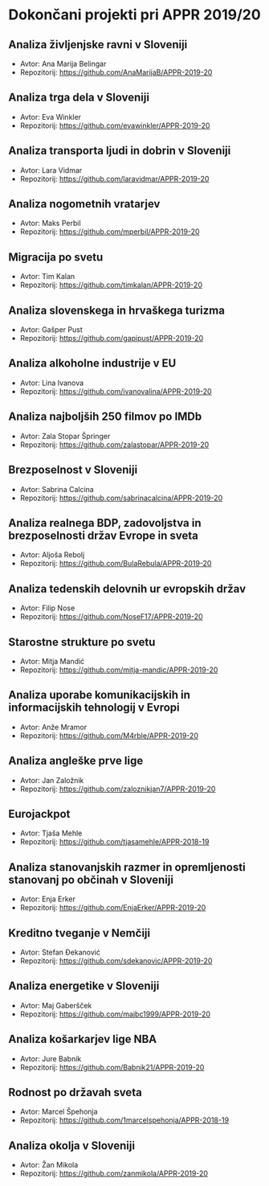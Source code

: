 # Dokončani projekti pri APPR 2019/20

## Analiza življenjske ravni v Sloveniji
* Avtor: Ana Marija Belingar
* Repozitorij: https://github.com/AnaMarijaB/APPR-2019-20

## Analiza trga dela v Sloveniji
* Avtor: Eva Winkler
* Repozitorij: https://github.com/evawinkler/APPR-2019-20

## Analiza transporta ljudi in dobrin v Sloveniji
* Avtor: Lara Vidmar
* Repozitorij: https://github.com/laravidmar/APPR-2019-20

## Analiza nogometnih vratarjev
* Avtor: Maks Perbil
* Repozitorij: https://github.com/mperbil/APPR-2019-20

## Migracija po svetu
* Avtor: Tim Kalan
* Repozitorij: https://github.com/timkalan/APPR-2019-20

## Analiza slovenskega in hrvaškega turizma
* Avtor: Gašper Pust
* Repozitorij: https://github.com/gapipust/APPR-2019-20

## Analiza alkoholne industrije v EU
* Avtor: Lina Ivanova
* Repozitorij: https://github.com/ivanovalina/APPR-2019-20

## Analiza najboljših 250 filmov po IMDb
* Avtor: Zala Stopar Špringer
* Repozitorij: https://github.com/zalastopar/APPR-2019-20

## Brezposelnost v Sloveniji
* Avtor: Sabrina Calcina
* Repozitorij: https://github.com/sabrinacalcina/APPR-2019-20

## Analiza realnega BDP, zadovoljstva in brezposelnosti držav Evrope in sveta
* Avtor: Aljoša Rebolj
* Repozitorij: https://github.com/BulaRebula/APPR-2019-20

## Analiza tedenskih delovnih ur evropskih držav
* Avtor: Filip Nose
* Repozitorij: https://github.com/NoseF17/APPR-2019-20

## Starostne strukture po svetu
* Avtor: Mitja Mandić
* Repozitorij: https://github.com/mitja-mandic/APPR-2019-20

## Analiza uporabe komunikacijskih in informacijskih tehnologij v Evropi
* Avtor: Anže Mramor
* Repozitorij: https://github.com/M4rble/APPR-2019-20

## Analiza angleške prve lige
* Avtor: Jan Založnik
* Repozitorij: https://github.com/zaloznikjan7/APPR-2019-20

## Eurojackpot
* Avtor: Tjaša Mehle
* Repozitorij: https://github.com/tjasamehle/APPR-2018-19

## Analiza stanovanjskih razmer in opremljenosti stanovanj po občinah v Sloveniji
* Avtor: Enja Erker
* Repozitorij: https://github.com/EnjaErker/APPR-2019-20

## Kreditno tveganje v Nemčiji
* Avtor: Stefan Đekanović
* Repozitorij: https://github.com/sdekanovic/APPR-2019-20

## Analiza energetike v Sloveniji
* Avtor: Maj Gaberšček
* Repozitorij: https://github.com/majbc1999/APPR-2019-20

## Analiza košarkarjev lige NBA
* Avtor: Jure Babnik
* Repozitorij: https://github.com/Babnik21/APPR-2019-20

## Rodnost po državah sveta
* Avtor: Marcel Špehonja
* Repozitorij: https://github.com/1marcelspehonja/APPR-2018-19

## Analiza okolja v Sloveniji
* Avtor: Žan Mikola
* Repozitorij: https://github.com/zanmikola/APPR-2019-20

